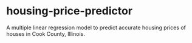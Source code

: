 # housing-price-predictor
A multiple linear regression model to predict accurate housing prices of houses in Cook County, Illinois. 
